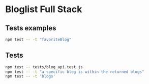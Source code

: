 # Bloglist Full Stack

## Tests examples

```sh
npm test -- -t "favoriteBlog"
```

## Tests

```sh
npm test -- tests/blog_api.test.js
npm test -- -t "a specific blog is within the returned blogs"
npm test -- -t 'blogs'
```
